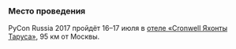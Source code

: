 ### Место проведения

PyCon Russia 2017 пройдёт 16&ndash;17 июля в [отеле «Cronwell Яхонты Таруса»](http://tarusa-kurort.ru/kontakty/kontakty-otelya/), 95 км от Москвы.

